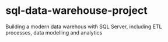 # sql-data-warehouse-project
Building a modern data warehous with SQL Server, including ETL processes, data modelling and analytics
